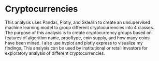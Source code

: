 # Cryptocurrencies
This analysis uses Pandas, Plotly, and Sklearn to create an unsupervised machine learning model to group different cryptocurrencies into 4 classes. The purpose of this analysis is to create cryptocurrency groups based on features of algorithm name, prooftype, coin supply, and how many coins have been mined. I also use hvplot and plotly express to visualize my findings. This analysis can be used by institutional or retail investors for exploratory analysis of different cryptocurrencies. 